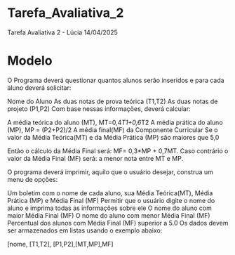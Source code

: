 # Tarefa_Avaliativa_2
Tarefa Avaliativa 2 - Lúcia 14/04/2025

# Modelo

O Programa deverá questionar quantos alunos serão inseridos  e para cada aluno deverá solicitar:

Nome do Aluno
As duas notas de prova teórica (T1,T2)
As duas notas de projeto (P1,P2)
Com base nessas informações, deverá calcular:

A média teórica do aluno (MT), MT=0,4*T1+0,6*T2
A média prática do aluno (MP), MP = (P2+P2)/2
A média final(MF) da Componente Curricular
Se o valor da Média Teórica(MT) e da Média Prática (MP) são maiores que 5,0

Então o cálculo da Média Final será: MF= 0,3*MP + 0,7MT. Caso contrário o valor da Média Final (MF) será:  a menor nota entre MT e MP.

O programa deverá imprimir, aquilo que o usuário desejar, construa um menu de opções:

Um boletim com o nome de cada aluno, sua Média Teórica(MT), Média Prática (MP) e Média Final (MF)
Permitir que o usuário digite o nome do aluno e imprima todas as informações sobre ele
O nome do aluno com maior Média Final (MF)
O nome do aluno com menor Média Final (MF)
Percentual dos alunos com Média Final (MF) superior a 5.0
Os dados devem ser armazenados em listas usando o exemplo abaixo:

[nome, [T1,T2], [P1,P2],[MT,MP],MF]
